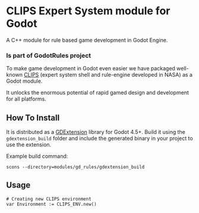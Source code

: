 CLIPS Expert System module for Godot
====================================

A C++ module for rule based game development in Godot Engine.

### Is part of GodotRules project

To make game development in Godot even easier we have packaged well-known
[CLIPS](http://www.clipsrules.net/) (expert system shell and rule-engine
developed in NASA) as a Godot module.

It unlocks the enormous potential of rapid gamed design and development for all
platforms.

How To Install
--------------

It is distributed as a
[GDExtension](https://docs.godotengine.org/en/stable/tutorials/scripting/gdextension/what_is_gdextension.html)
library for Godot 4.5+. Build it using the `gdextension_build` folder and
include the generated binary in your project to use the extension.

Example build command:

```
scons --directory=modules/gd_rules/gdextension_build
```

Usage
-----

~~~~~~~~~~~~~~~~~~~~~~~~~~~~~~~~~~~~~~~~~~~~~~~~~~~~~~~~~~~~~~~~~~~~~~~~~~~~~~~~
# Creating new CLIPS environment
var Environment := CLIPS_ENV.new()
~~~~~~~~~~~~~~~~~~~~~~~~~~~~~~~~~~~~~~~~~~~~~~~~~~~~~~~~~~~~~~~~~~~~~~~~~~~~~~~~

###  
